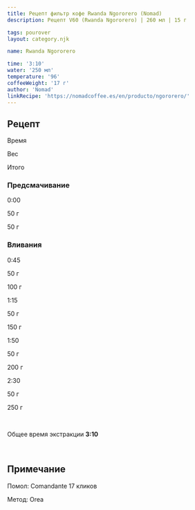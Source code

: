 ```yaml
---
title: Рецепт фильтр кофе Rwanda Ngororero (Nomad)
description: Рецепт V60 (Rwanda Ngororero) | 260 мл | 15 г

tags: pourover
layout: category.njk

name: Rwanda Ngororero

time: '3:10'
water: '250 мл'
temperature: '96'
coffeeWeight: '17 г'
author: 'Nomad'
linkRecipe: 'https://nomadcoffee.es/en/producto/ngororero/'
---
```


## Рецепт


<div class="time-line">

Время

Вес

Итого

</div>

### Предсмачивание

<div class="time-line">

0:00

50 г

50 г

</div>


### Вливания

<div class="time-line">

0:45

50 г

100 г

</div>

<div class="time-line">

1:15

50 г

150 г

</div>

<div class="time-line">

1:50

50 г

200 г

</div>

<div class="time-line">

2:30

50 г

250 г

</div>

<br>

Общее время экстракции __3:10__

<br>
<div class="info-warm">

## Примечание

Помол: Comandante 17 кликов

Метод: Orea
</div>


